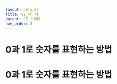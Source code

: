 ```yaml
---
layout: default
title: 02_데이터
parent: CS 스터디
nav_order: 2
---
```


# 0과 1로 숫자를 표현하는 방법

# 0과 1로 숫자를 표현하는 방법
